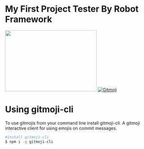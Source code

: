 # My First Project Tester By Robot Framework

<img src="https://mir-s3-cdn-cf.behance.net/project_modules/hd/5eeea355389655.59822ff824b72.gif" width="300" height="200">

<a href="https://gitmoji.dev">
  <img
    src="https://img.shields.io/badge/gitmoji-%20😜%20😍-FFDD67.svg?style=flat-square"
    alt="Gitmoji"
  />
</a>

# Using gitmoji-cli
To use gitmojis from your command line install gitmoji-cli. A gitmoji interactive client for using emojis on commit messages.
``` bash
#install gitmoji-cli
$ npm i -g gitmoji-cli